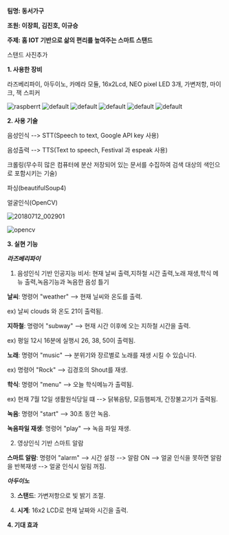 __팀명: 동서가구__

__조원: 이장희, 김진호, 이규승__

__주제: 홈 IOT 기반으로 삶의 편리를 높여주는 스마트 스탠드__

스탠드 사진추가

__1. 사용한 장비__

라즈베리파이, 아두이노, 카메라 모듈, 16x2Lcd, NEO pixel LED 3개, 가변저항, 마이크, 잭 스피커 

![raspberrt](https://user-images.githubusercontent.com/29765855/42580089-b5863204-8564-11e8-80e3-e3d4b1562bc6.jpg)
![default](https://user-images.githubusercontent.com/29765855/42580211-009f1be8-8565-11e8-8514-8cc2877a6890.png)
![default](https://user-images.githubusercontent.com/29765855/42580303-27b97f84-8565-11e8-954d-a45ae3e0c73b.jpg)
![default](https://user-images.githubusercontent.com/29765855/42580631-f13a2ade-8565-11e8-9296-d97f184e5b77.jpg)
![default](https://user-images.githubusercontent.com/29765855/42580646-f94b15ee-8565-11e8-8f29-9ff2d4fde2b1.jpg)
![default](https://user-images.githubusercontent.com/29765855/42580658-fecdd006-8565-11e8-91eb-3e0e8bc1b647.jpg)

__2. 사용 기술__

음성인식 --> STT(Speech to text, Google API key 사용) 

음성출력 --> TTS(Text to speech, Festival 과 espeak 사용)

크롤링(무수히 많은 컴퓨터에 분산 저장되어 있는 문서를 수집하여 검색 대상의 색인으로 포함시키는 기술)

파싱(beautifulSoup4)

얼굴인식(OpenCV)

![20180712_002901](https://user-images.githubusercontent.com/29765855/42582655-b231be1a-856a-11e8-9ad1-deaa5100a9b7.jpg)

![opencv](https://user-images.githubusercontent.com/29765855/42582391-ec0349b6-8569-11e8-8fe0-163004abd48d.jpg)

__3. 실현 기능__

___라즈베리파이___

1. 음성인식 기반 인공지능 비서: 현재 날씨 출력,지하철 시간 출력,노래 재생,학식 메뉴 출력,녹음기능과 녹음한 음성 틀기

__날씨__: 명령어 "weather" --> 현재 닐씨와 온도를 출력. 

ex) 날씨 clouds 와 온도 21이 출력됨. 

__지하철__: 명령어 "subway" --> 현재 시간 이후에 오는 지하철 시간을 출력. 

ex) 평일 12시 16분에 실행시 26, 38, 50이 출력됨.

__노래__: 명령어 "music" --> 분위기와 장르별로 노래를 재생 시킬 수 있습니다. 

ex) 명령어 "Rock" --> 김경호의 Shout를 재생.

__학식__: 명령어 "menu" --> 오늘 학식메뉴가 출력됨. 

ex) 현재 7월 12일 생활원식당일 떄 --> 닭볶음탕, 모듬햄찌개, 간장불고기가 출력됨.

__녹음__: 명령어 "start" --> 30초 동안 녹음.

__녹음파일 재생__: 명령어 "play" --> 녹음 파일 재생.

2. 영상인식 기반 스마트 알람

__스마트 알람__: 명령어 "alarm" --> 시간 설정 --> 알람 ON --> 얼굴 인식을 못하면 알람을 반복재생 --> 얼굴 인식시 일림 꺼짐.


___아두이노___

3. __스탠드__: 가변저항으로 빛 밝기 조절.

4. __시계__: 16x2 LCD로 현재 날짜와 시긴을 출력.

__4. 기대 효과__

